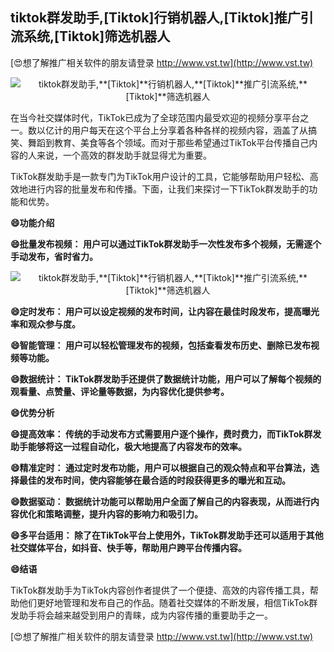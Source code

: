 ## **tiktok群发助手,**[Tiktok]**行销机器人,**[Tiktok]**推广引流系统,**[Tiktok]**筛选机器人**

[😍想了解推广相关软件的朋友请登录 http://www.vst.tw](http://www.vst.tw)

 <center><img src="https://vst.tw/MP4/tuiguang/png/5.png" alt="tiktok群发助手,**[Tiktok]**行销机器人,**[Tiktok]**推广引流系统,**[Tiktok]**筛选机器人"></center>

在当今社交媒体时代，TikTok已成为了全球范围内最受欢迎的视频分享平台之一。数以亿计的用户每天在这个平台上分享着各种各样的视频内容，涵盖了从搞笑、舞蹈到教育、美食等各个领域。而对于那些希望通过TikTok平台传播自己内容的人来说，一个高效的群发助手就显得尤为重要。

TikTok群发助手是一款专门为TikTok用户设计的工具，它能够帮助用户轻松、高效地进行内容的批量发布和传播。下面，让我们来探讨一下TikTok群发助手的功能和优势。

**😄功能介绍**

**😄批量发布视频： 用户可以通过TikTok群发助手一次性发布多个视频，无需逐个手动发布，省时省力。**

 <center><img src="https://vst.tw/MP4/tuiguang/png/2.png" alt="tiktok群发助手,**[Tiktok]**行销机器人,**[Tiktok]**推广引流系统,**[Tiktok]**筛选机器人"></center>

**😄定时发布： 用户可以设定视频的发布时间，让内容在最佳时段发布，提高曝光率和观众参与度。**

**😄智能管理： 用户可以轻松管理发布的视频，包括查看发布历史、删除已发布视频等功能。**

**😄数据统计： TikTok群发助手还提供了数据统计功能，用户可以了解每个视频的观看量、点赞量、评论量等数据，为内容优化提供参考。**

**😄优势分析**

**😄提高效率： 传统的手动发布方式需要用户逐个操作，费时费力，而TikTok群发助手能够将这一过程自动化，极大地提高了内容发布的效率。**

**😄精准定时： 通过定时发布功能，用户可以根据自己的观众特点和平台算法，选择最佳的发布时间，使内容能够在最合适的时段获得更多的曝光和互动。**

**😄数据驱动： 数据统计功能可以帮助用户全面了解自己的内容表现，从而进行内容优化和策略调整，提升内容的影响力和吸引力。**

**😄多平台适用： 除了在TikTok平台上使用外，TikTok群发助手还可以适用于其他社交媒体平台，如抖音、快手等，帮助用户跨平台传播内容。**

**😄结语**

TikTok群发助手为TikTok内容创作者提供了一个便捷、高效的内容传播工具，帮助他们更好地管理和发布自己的作品。随着社交媒体的不断发展，相信TikTok群发助手将会越来越受到用户的青睐，成为内容传播的重要助手之一。

[😍想了解推广相关软件的朋友请登录 http://www.vst.tw](http://www.vst.tw)



